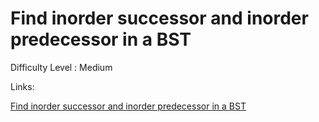 # Find inorder successor and inorder predecessor in a BST

Difficulty Level : Medium

Links:

[Find inorder successor and inorder predecessor in a BST](https://www.geeksforgeeks.org/problems/predecessor-and-successor/1)